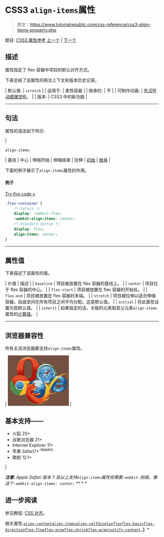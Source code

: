 # CSS3 `align-items`属性

> 原文：<https://www.tutorialrepublic.com/css-reference/css3-align-items-property.php>

题目: [CSS3 属性参考](css3-properties.php) [上一个](css3-align-content-property.php) | [下一个](css3-align-self-property.php)

## 描述

属性指定了 flex 容器中项目的默认对齐方式。

下表总结了该属性的用法上下文和版本历史记录。

| 默认值: | `stretch` |
| 适用于: | 柔性容器 |
| 继承的: | 不 |
| 可制作动画: | [号*见*号*动图属性*号](css-animatable-properties.php)。 |
| 版本: | CSS3 中的新功能 |

* * *

## 句法

属性的语法如下所示:

| 

```css
align-items: 
```

 | 基线 &#124; 中心 &#124; 伸缩开始 &#124; 伸缩结束 &#124; 拉伸 &#124; [初始](../definitions.php#initial) &#124; [继承](../definitions.php#inherit) |

下面的例子展示了`align-items`属性的作用。

#### 例子

[Try this code »](../codelab.php?topic=css3&file=align-items-property "Try this code using online Editor")

```css
.flex-container {
    /* Safari */
    display: -webkit-flex; 
    -webkit-align-items: center;
    /* Standard syntax */
    display: flex;
    align-items: center;
}
```

* * *

## 属性值

下表描述了该属性的值。

| 价值 | 描述 |
| `baseline` | 项目被放置在 flex 容器的基线上。 |
| `center` | 项目位于 flex 容器的中心。 |
| `flex-start` | 项目被放置在 flex 容器的开始处。 |
| `flex-end` | 项目被放置在 flex 容器的末端。 |
| `stretch` | 项目被拉伸以适合伸缩容器。自由空间在所有项目之间平均分配。这是默认值。 |
| `initial` | 将此属性设置为其默认值。 |
| `inherit` | 如果指定的话，关联的元素取其父元素`align-items`属性的[计算值](../definitions.php#computed-value)。 |

* * *

## 浏览器兼容性

所有主流浏览器都支持`align-items`属性。

| ![Browsers Icon](img/e9331123c77668c1832e541c2fca1002.png) | 

## 基本支持——

*   火狐 20+
*   谷歌浏览器 21+
*   Internet Explorer 11+
*   苹果 Safari7+<sup class="badge">-WebKit-</sup>
*   歌剧 12.1+

 |

 ***注意:** Apple Safari 版本 7 及以上支持`align-items`属性但需要`-webkit-`前缀，像这个`-webkit-align-items: center;`*  ** * *

## 进一步阅读

参见教程: [CSS 对齐](../css-tutorial/css-alignment.php)。

相关属性:[`align-content`](css3-align-content-property.php)[`align-items`](css3-align-items-property.php)[`align-self`](css3-align-self-property.php)[`display`](css-display-property.php)[`flex`](css3-flex-property.php)[`flex-basis`](css3-flex-basis-property.php)[`flex-direction`](css3-flex-direction-property.php)[`flex-flow`](css3-flex-flow-property.php)[`flex-grow`](css3-flex-grow-property.php)[`flex-shrink`](css3-flex-shrink-property.php)[`flex-wrap`](css3-flex-wrap-property.php)[`justify-content`](css3-justify-content-property.php)，】*